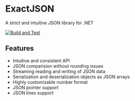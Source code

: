# ExactJSON

A strict and intuitive JSON library for .NET

[![Build and Test](https://github.com/anton-abrm/exact-json/actions/workflows/build-and-tests.yml/badge.svg)](https://github.com/anton-abrm/exact-json/actions/workflows/build-and-tests.yml)

## Features

* Intuitive and consistent API
* JSON comparision without rounding issues
* Streaming reading and writing of JSON data
* Serialization and deserialization objects as JSON arrays
* Highly customizable number format
* JSON pointer support
* JSON lines support
